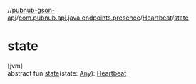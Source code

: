 //[pubnub-gson-api](../../../index.md)/[com.pubnub.api.java.endpoints.presence](../index.md)/[Heartbeat](index.md)/[state](state.md)

# state

[jvm]\
abstract fun [state](state.md)(state: [Any](https://kotlinlang.org/api/latest/jvm/stdlib/kotlin-stdlib/kotlin/-any/index.html)): [Heartbeat](index.md)
